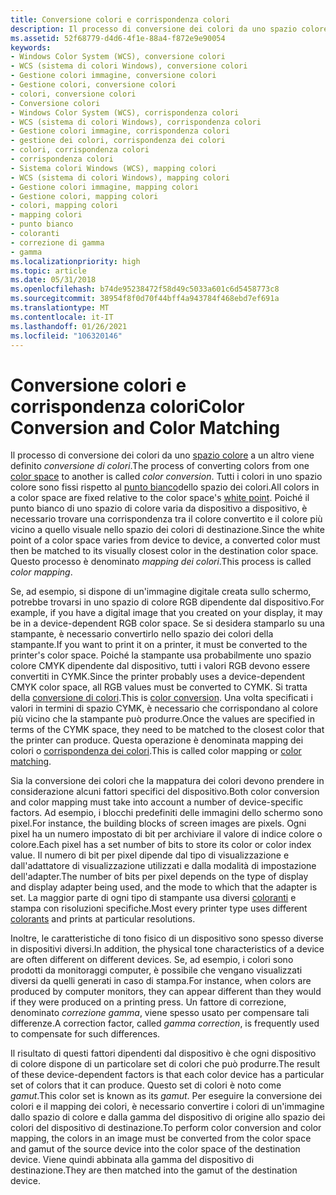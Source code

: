 ```yaml
---
title: Conversione colori e corrispondenza colori
description: Il processo di conversione dei colori da uno spazio colore a un altro viene definito conversione di colori.
ms.assetid: 52f68779-d4d6-4f1e-88a4-f872e9e90054
keywords:
- Windows Color System (WCS), conversione colori
- WCS (sistema di colori Windows), conversione colori
- Gestione colori immagine, conversione colori
- Gestione colori, conversione colori
- colori, conversione colori
- Conversione colori
- Windows Color System (WCS), corrispondenza colori
- WCS (sistema di colori Windows), corrispondenza colori
- Gestione colori immagine, corrispondenza colori
- gestione dei colori, corrispondenza dei colori
- colori, corrispondenza colori
- corrispondenza colori
- Sistema colori Windows (WCS), mapping colori
- WCS (sistema di colori Windows), mapping colori
- Gestione colori immagine, mapping colori
- Gestione colori, mapping colori
- colori, mapping colori
- mapping colori
- punto bianco
- coloranti
- correzione di gamma
- gamma
ms.localizationpriority: high
ms.topic: article
ms.date: 05/31/2018
ms.openlocfilehash: b74de95238472f58d49c5033a601c6d5458773c8
ms.sourcegitcommit: 38954f8f0d70f44bff4a943784f468ebd7ef691a
ms.translationtype: MT
ms.contentlocale: it-IT
ms.lasthandoff: 01/26/2021
ms.locfileid: "106320146"
---
```

# <a name="color-conversion-and-color-matching"></a><span data-ttu-id="fe06c-125">Conversione colori e corrispondenza colori</span><span class="sxs-lookup"><span data-stu-id="fe06c-125">Color Conversion and Color Matching</span></span>

<span data-ttu-id="fe06c-126">Il processo di conversione dei colori da uno [spazio colore](c.md) a un altro viene definito *conversione di colori*.</span><span class="sxs-lookup"><span data-stu-id="fe06c-126">The process of converting colors from one [color space](c.md) to another is called *color conversion*.</span></span> <span data-ttu-id="fe06c-127">Tutti i colori in uno spazio colore sono fissi rispetto al [punto bianco](w.md)dello spazio dei colori.</span><span class="sxs-lookup"><span data-stu-id="fe06c-127">All colors in a color space are fixed relative to the color space's [white point](w.md).</span></span> <span data-ttu-id="fe06c-128">Poiché il punto bianco di uno spazio di colore varia da dispositivo a dispositivo, è necessario trovare una corrispondenza tra il colore convertito e il colore più vicino a quello visuale nello spazio dei colori di destinazione.</span><span class="sxs-lookup"><span data-stu-id="fe06c-128">Since the white point of a color space varies from device to device, a converted color must then be matched to its visually closest color in the destination color space.</span></span> <span data-ttu-id="fe06c-129">Questo processo è denominato *mapping dei colori*.</span><span class="sxs-lookup"><span data-stu-id="fe06c-129">This process is called *color mapping*.</span></span>

<span data-ttu-id="fe06c-130">Se, ad esempio, si dispone di un'immagine digitale creata sullo schermo, potrebbe trovarsi in uno spazio di colore RGB dipendente dal dispositivo.</span><span class="sxs-lookup"><span data-stu-id="fe06c-130">For example, if you have a digital image that you created on your display, it may be in a device-dependent RGB color space.</span></span> <span data-ttu-id="fe06c-131">Se si desidera stamparlo su una stampante, è necessario convertirlo nello spazio dei colori della stampante.</span><span class="sxs-lookup"><span data-stu-id="fe06c-131">If you want to print it on a printer, it must be converted to the printer's color space.</span></span> <span data-ttu-id="fe06c-132">Poiché la stampante usa probabilmente uno spazio colore CMYK dipendente dal dispositivo, tutti i valori RGB devono essere convertiti in CYMK.</span><span class="sxs-lookup"><span data-stu-id="fe06c-132">Since the printer probably uses a device-dependent CMYK color space, all RGB values must be converted to CYMK.</span></span> <span data-ttu-id="fe06c-133">Si tratta della [conversione di colori](c.md).</span><span class="sxs-lookup"><span data-stu-id="fe06c-133">This is [color conversion](c.md).</span></span> <span data-ttu-id="fe06c-134">Una volta specificati i valori in termini di spazio CYMK, è necessario che corrispondano al colore più vicino che la stampante può produrre.</span><span class="sxs-lookup"><span data-stu-id="fe06c-134">Once the values are specified in terms of the CYMK space, they need to be matched to the closest color that the printer can produce.</span></span> <span data-ttu-id="fe06c-135">Questa operazione è denominata mapping dei colori o [corrispondenza dei colori](c.md).</span><span class="sxs-lookup"><span data-stu-id="fe06c-135">This is called color mapping or [color matching](c.md).</span></span>

<span data-ttu-id="fe06c-136">Sia la conversione dei colori che la mappatura dei colori devono prendere in considerazione alcuni fattori specifici del dispositivo.</span><span class="sxs-lookup"><span data-stu-id="fe06c-136">Both color conversion and color mapping must take into account a number of device-specific factors.</span></span> <span data-ttu-id="fe06c-137">Ad esempio, i blocchi predefiniti delle immagini dello schermo sono pixel.</span><span class="sxs-lookup"><span data-stu-id="fe06c-137">For instance, the building blocks of screen images are pixels.</span></span> <span data-ttu-id="fe06c-138">Ogni pixel ha un numero impostato di bit per archiviare il valore di indice colore o colore.</span><span class="sxs-lookup"><span data-stu-id="fe06c-138">Each pixel has a set number of bits to store its color or color index value.</span></span> <span data-ttu-id="fe06c-139">Il numero di bit per pixel dipende dal tipo di visualizzazione e dall'adattatore di visualizzazione utilizzati e dalla modalità di impostazione dell'adapter.</span><span class="sxs-lookup"><span data-stu-id="fe06c-139">The number of bits per pixel depends on the type of display and display adapter being used, and the mode to which that the adapter is set.</span></span> <span data-ttu-id="fe06c-140">La maggior parte di ogni tipo di stampante usa diversi [coloranti](c.md) e stampa con risoluzioni specifiche.</span><span class="sxs-lookup"><span data-stu-id="fe06c-140">Most every printer type uses different [colorants](c.md) and prints at particular resolutions.</span></span>

<span data-ttu-id="fe06c-141">Inoltre, le caratteristiche di tono fisico di un dispositivo sono spesso diverse in dispositivi diversi.</span><span class="sxs-lookup"><span data-stu-id="fe06c-141">In addition, the physical tone characteristics of a device are often different on different devices.</span></span> <span data-ttu-id="fe06c-142">Se, ad esempio, i colori sono prodotti da monitoraggi computer, è possibile che vengano visualizzati diversi da quelli generati in caso di stampa.</span><span class="sxs-lookup"><span data-stu-id="fe06c-142">For instance, when colors are produced by computer monitors, they can appear different than they would if they were produced on a printing press.</span></span> <span data-ttu-id="fe06c-143">Un fattore di correzione, denominato *correzione gamma*, viene spesso usato per compensare tali differenze.</span><span class="sxs-lookup"><span data-stu-id="fe06c-143">A correction factor, called *gamma correction*, is frequently used to compensate for such differences.</span></span>

<span data-ttu-id="fe06c-144">Il risultato di questi fattori dipendenti dal dispositivo è che ogni dispositivo di colore dispone di un particolare set di colori che può produrre.</span><span class="sxs-lookup"><span data-stu-id="fe06c-144">The result of these device-dependent factors is that each color device has a particular set of colors that it can produce.</span></span> <span data-ttu-id="fe06c-145">Questo set di colori è noto come *gamut*.</span><span class="sxs-lookup"><span data-stu-id="fe06c-145">This color set is known as its *gamut*.</span></span> <span data-ttu-id="fe06c-146">Per eseguire la conversione dei colori e il mapping dei colori, è necessario convertire i colori di un'immagine dallo spazio di colore e dalla gamma del dispositivo di origine allo spazio dei colori del dispositivo di destinazione.</span><span class="sxs-lookup"><span data-stu-id="fe06c-146">To perform color conversion and color mapping, the colors in an image must be converted from the color space and gamut of the source device into the color space of the destination device.</span></span> <span data-ttu-id="fe06c-147">Viene quindi abbinata alla gamma del dispositivo di destinazione.</span><span class="sxs-lookup"><span data-stu-id="fe06c-147">They are then matched into the gamut of the destination device.</span></span>

 

 




